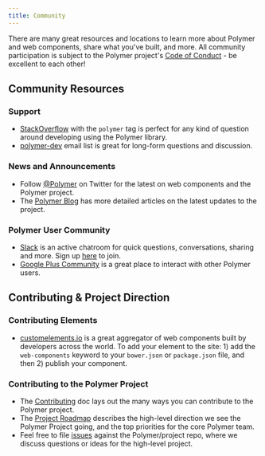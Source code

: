 ```yaml
---
title: Community
---
```


There are many great resources and locations to learn more about Polymer and web components, share
what you've built, and more. All community participation is subject to the Polymer project's
[Code of Conduct](https://github.com/Polymer/project/blob/master/Code_of_Conduct.md) - be
excellent to each other!

## Community Resources

### Support

* [StackOverflow](https://stackoverflow.com/tags/polymer) with the `polymer` tag is perfect for any
kind of question around developing using the Polymer library.
* [polymer-dev](https://groups.google.com/forum/?fromgroups=#!forum/polymer-dev) email list is
great for long-form questions and discussion.

### News and Announcements

* Follow [@Polymer](https://twitter.com/polymer) on Twitter for the latest on web components
and the Polymer project.
* The [Polymer Blog](/1.0/blog/) has more detailed articles on the latest updates to the project.

### Polymer User Community

* [Slack](https://polymer.slack.com/messages) is an active chatroom for quick questions,
conversations, sharing and more. Sign up [here](https://polymer-slack.herokuapp.com) to join.
* [Google Plus Community](https://plus.sandbox.google.com/+PolymerProject/posts) is a great
place to interact with other Polymer users.

## Contributing & Project Direction

### Contributing Elements

- [customelements.io](https://customelements.io/) is a great aggregator of web components
built by developers across the world. To add your element to the site: 1) add the `web-components`
keyword to your `bower.json` or `package.json` file, and then 2) publish your component.

### Contributing to the Polymer Project

* The [Contributing](https://github.com/Polymer/project/blob/master/Contributing.md) doc lays
out the many ways you can contribute to the Polymer project.
* The [Project Roadmap](https://github.com/Polymer/project/blob/master/Roadmap.md) describes
the high-level direction we see the Polymer Project going, and the top priorities for the core
Polymer team.
* Feel free to file [issues](https://github.com/Polymer/project/issues) against the Polymer/project
repo, where we discuss questions or ideas for the high-level project.
